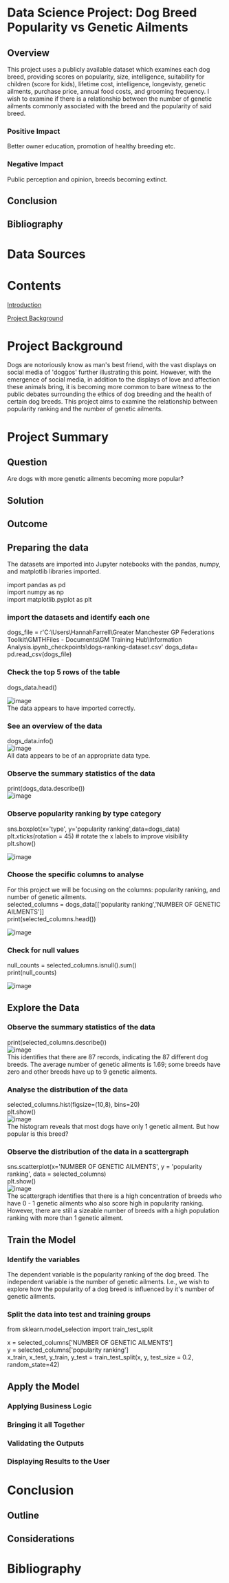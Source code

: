 
# Data Science Project: Dog Breed Popularity vs Genetic Ailments


## Overview

This project uses a publicly available dataset which examines each dog breed, providing scores on popularity, size, intelligence, suitability for children (score for kids), lifetime cost, intelligence, longevisty, genetic ailments, purchase price, annual food costs, and grooming frequency. I wish to examine if there is a relationship between the number of genetic ailments commonly associated with the breed and the popularity of said breed.

### Positive Impact
Better owner education, promotion of healthy breeding etc.

### Negative Impact
Public perception and opinion, breeds becoming extinct.

## Conclusion

##  Bibliography


# Data Sources

# Contents

[Introduction](#introduction)

[Project Background](#project-background)

# Project Background
Dogs are notoriously know as man's best friend, with the vast displays on social media of 'doggos' further illustrating this point. However, with the emergence of social media, in addition to the displays of love and affection these animals bring, it is becoming more common to bare witness to the public debates surrounding the ethics of dog breeding and the health of certain dog breeds. This project aims to examine the relationship between popularity ranking and the number of genetic ailments. 

# Project Summary

## Question
Are dogs with more genetic ailments becoming more popular?

## Solution

## Outcome


## Preparing the data
The datasets are imported into Jupyter notebooks with the pandas, numpy, and matplotlib libraries imported.

import pandas as pd  
import numpy as np  
import matplotlib.pyplot as plt  

### import the datasets and identify each one
dogs_file = r'C:\Users\HannahFarrell\Greater Manchester GP Federations Toolkit\GMTHFiles - Documents\GM Training Hub\Information Analysis\.ipynb_checkpoints\dogs-ranking-dataset.csv'
dogs_data= pd.read_csv(dogs_file)

### Check the top 5 rows of the table
dogs_data.head()  

![image](https://github.com/user-attachments/assets/96048de0-e306-47bf-9d9a-8a804dd34e15)  
The data appears to have imported correctly.

### See an overview of the data

dogs_data.info()  
![image](https://github.com/user-attachments/assets/51af1835-6374-460d-ad41-1670de7a30be)  
All data appears to be of an appropriate data type. 

### Observe the summary statistics of the data
print(dogs_data.describe())  
![image](https://github.com/user-attachments/assets/6bbd1fb4-3ed2-47c7-aeba-f00cb4537a35)

### Observe popularity ranking by type category
sns.boxplot(x='type', y='popularity ranking',data=dogs_data)  
plt.xticks(rotation = 45) # rotate the x labels to improve visibility  
plt.show()  

![image](https://github.com/user-attachments/assets/9ddd84e4-7b45-4d1b-88ee-5dcc9142b1bc)


### Choose the specific columns to analyse
For this project we will be focusing on the columns: popularity ranking, and number of genetic ailments.  
selected_columns = dogs_data[['popularity ranking','NUMBER OF GENETIC AILMENTS']]  
print(selected_columns.head())  

![image](https://github.com/user-attachments/assets/321054c1-ce2a-4c4a-89b7-428d0b3e06aa)

### Check for null values
null_counts = selected_columns.isnull().sum()  
print(null_counts)  

![image](https://github.com/user-attachments/assets/d4d08d8b-74c8-49bf-9752-afb466ff633b)

## Explore the Data
### Observe the summary statistics of the data
print(selected_columns.describe())  
![image](https://github.com/user-attachments/assets/97cbc5fb-6791-4bb2-835e-8c16350528c3)  
This identifies that there are 87 records, indicating the 87 different dog breeds. The average number of genetic ailments is 1.69; some breeds have zero and other breeds have up to 9 genetic ailments.

### Analyse the distribution of the data
selected_columns.hist(figsize=(10,8), bins=20)  
plt.show()  
![image](https://github.com/user-attachments/assets/303a2a9a-ebb0-4009-b3c8-7d295ae13809)  
The histogram reveals that most dogs have only 1 genetic ailment. But how popular is this breed?

### Observe the distribution of the data in a scattergraph
sns.scatterplot(x='NUMBER OF GENETIC AILMENTS', y = 'popularity ranking', data = selected_columns)  
plt.show()  
![image](https://github.com/user-attachments/assets/f691ace7-f398-4ebd-9315-e091e119a135)  
The scattergraph identifies that there is a high concentration of breeds who have 0 - 1 genetic ailments who also score high in popularity ranking. However, there are still a sizeable number of breeds with a high population ranking with more than 1 genetic ailment. 

## Train the Model
### Identify the variables
The dependent variable is the popularity ranking of the dog breed. The independent variable is the number of genetic ailments. I.e., we wish to explore how the popularity of a dog breed is influenced by it's number of genetic ailments.

### Split the data into test and training groups
from sklearn.model_selection import train_test_split  

x = selected_columns['NUMBER OF GENETIC AILMENTS']  
y = selected_columns['popularity ranking']  
x_train, x_test, y_train, y_test = train_test_split(x, y, test_size = 0.2, random_state=42)  

## Apply the Model


### Applying Business Logic



### Bringing it all Together



### Validating the Outputs



### Displaying Results to the User


# Conclusion

## Outline



## Considerations



#  Bibliography

